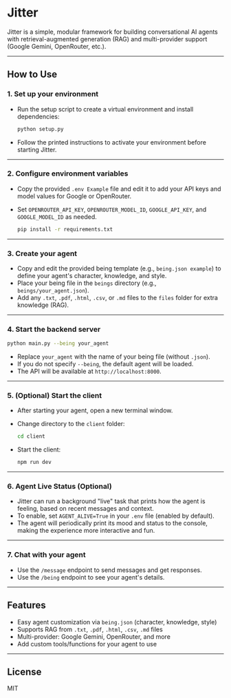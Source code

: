 

# Jitter

Jitter is a simple, modular framework for building conversational AI agents with retrieval-augmented generation (RAG) and multi-provider support (Google Gemini, OpenRouter, etc.).

---

## How to Use

### 1. Set up your environment

- Run the setup script to create a virtual environment and install dependencies:

  ```bash
  python setup.py
  ```

- Follow the printed instructions to activate your environment before starting Jitter.

---

### 2. Configure environment variables

- Copy the provided `.env Example` file and edit it to add your API keys and model values for Google or OpenRouter.
- Set `OPENROUTER_API_KEY`, `OPENROUTER_MODEL_ID`, `GOOGLE_API_KEY`, and `GOOGLE_MODEL_ID` as needed.

  ```bash
  pip install -r requirements.txt
  ```

---

### 3. Create your agent

- Copy and edit the provided being template (e.g., `being.json example`) to define your agent's character, knowledge, and style.
- Place your being file in the `beings` directory (e.g., `beings/your_agent.json`).
- Add any `.txt`, `.pdf`, `.html`, `.csv`, or `.md` files to the `files` folder for extra knowledge (RAG).

---

### 4. Start the backend server

  ```bash
  python main.py --being your_agent
  ```

- Replace `your_agent` with the name of your being file (without `.json`).
- If you do not specify `--being`, the default agent will be loaded.
- The API will be available at `http://localhost:8000`.

---

### 5. (Optional) Start the client

- After starting your agent, open a new terminal window.
- Change directory to the `client` folder:

  ```bash
  cd client
  ```

- Start the client:

  ```bash
  npm run dev
  ```

---

### 6. Agent Live Status (Optional)

- Jitter can run a background "live" task that prints how the agent is feeling, based on recent messages and context.
- To enable, set `AGENT_ALIVE=True` in your `.env` file (enabled by default).
- The agent will periodically print its mood and status to the console, making the experience more interactive and fun.

---

### 7. Chat with your agent

- Use the `/message` endpoint to send messages and get responses.
- Use the `/being` endpoint to see your agent's details.

---

## Features

- Easy agent customization via `being.json` (character, knowledge, style)
- Supports RAG from `.txt`, `.pdf`, `.html`, `.csv`, `.md` files
- Multi-provider: Google Gemini, OpenRouter, and more
- Add custom tools/functions for your agent to use

---

## License

MIT